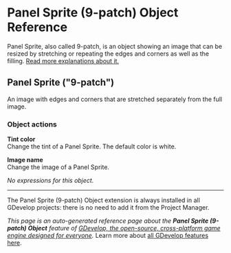 # Panel Sprite (9-patch) Object Reference

Panel Sprite, also called 9-patch, is an object showing an image that can be resized by stretching or repeating the edges and corners as well as the filling. [Read more explanations about it.](/gdevelop5/objects/panel_sprite)



## Panel Sprite ("9-patch") 

An image with edges and corners that are stretched separately from the full image. 

### Object actions

**Tint color**  
Change the tint of a Panel Sprite. The default color is white.

**Image name**  
Change the image of a Panel Sprite.

_No expressions for this object._

---

The Panel Sprite (9-patch) Object extension is always installed in all GDevelop projects: there is no need to add it from the Project Manager.

*This page is an auto-generated reference page about the **Panel Sprite (9-patch) Object** feature of [GDevelop, the open-source, cross-platform game engine designed for everyone](https://gdevelop.io/).* Learn more about [all GDevelop features here](/gdevelop5/all-features).